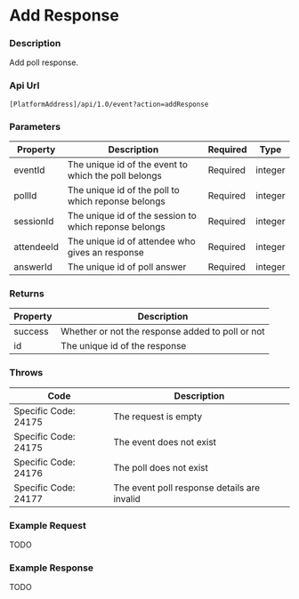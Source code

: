 # Add Response

### Description

Add poll response.

### Api Url

`[PlatformAddress]/api/1.0/event?action=addResponse`

### Parameters

| Property | Description | Required | Type |
|------------|-------------------------------------------------------|----------|---------|
| eventId    | The unique id of the event to which the poll belongs  | Required | integer |
| pollId     | The unique id of the poll to which reponse belongs    | Required | integer |
| sessionId  | The unique id of the session to which reponse belongs | Required | integer |
| attendeeId | The unique id of attendee who gives an response       | Required | integer |
| answerId   | The unique id of poll answer                          | Required | integer |

### Returns

| Property | Description |
|---------|--------------------------------------------------|
| success | Whether or not the response added to poll or not |
| id      | The unique id of the response                    |

### Throws

| Code | Description |
|----------------------|---------------------------------------------|
| Specific Code: 24175 | The request is empty                        |
| Specific Code: 24175 | The event does not exist                    |
| Specific Code: 24176 | The poll does not exist                     |
| Specific Code: 24177 | The event poll response details are invalid |

### Example Request

TODO 

### Example Response

TODO
